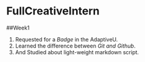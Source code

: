 # FullCreativeIntern
##Week1

1. Requested for a *Badge* in the AdaptiveU.
2. Learned the difference between *Git and Github*.
3. And Studied about light-weight markdown script.
